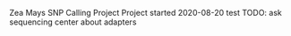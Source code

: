 Zea Mays SNP Calling Project
Project started 2020-08-20
test
TODO: ask sequencing center about adapters
